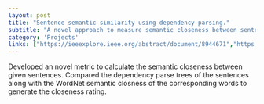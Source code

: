 ```yaml
---
layout: post
title: "Sentence semantic similarity using dependency parsing."
subtitle: "A novel approach to measure semantic closeness between sentences."
category: 'Projects'
links: ["https://ieeexplore.ieee.org/abstract/document/8944671","https://github.com/Tanmay06/dependency-tree-based-text-similarity"]
---
```


Developed an novel metric to calculate the semantic closeness between given sentences. Compared the dependency parse trees of the sentences along with the WordNet semantic closness of the corresponding words to generate the closeness rating. 
